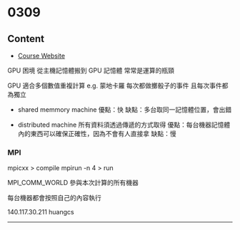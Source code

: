 # 0309

## Content

- [Course Website](http://www.math.nsysu.edu.tw/~lam/mpi/indexold.htm)

GPU 困境
從主機記憶體搬到 GPU 記憶體
常常是運算的瓶頸

GPU 適合多個數值重複計算
e.g. 蒙地卡羅
每次都做擲骰子的事件
且每次事件都為獨立

- shared memmory machine
優點：快
缺點：多台取同一記憶體位置，會出錯

- distributed machine
所有資料須透過傳遞的方式取得
優點：每台機器記憶體內的東西可以確保正確性，因為不會有人直接拿
缺點：慢

### MPI

mpicxx > compile
mpirun -n 4 > run

MPI_COMM_WORLD
參與本次計算的所有機器

每台機器都會按照自己的內容執行

140.117.30.211
huangcs

---
